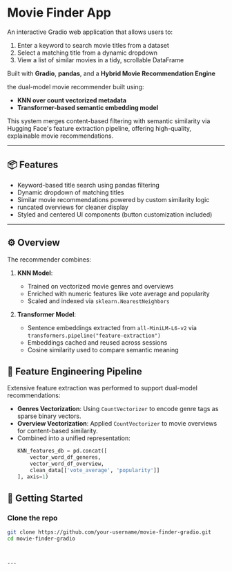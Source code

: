 # Movie Finder App

An interactive Gradio web application that allows users to:
1. Enter a keyword to search movie titles from a dataset
2. Select a matching title from a dynamic dropdown
3. View a list of similar movies in a tidy, scrollable DataFrame

Built with **Gradio**, **pandas**, and a **Hybrid Movie Recommendation Engine**

the dual-model movie recommender built using:
- **KNN over count vectorized metadata**
- **Transformer-based semantic embedding model**

This system merges content-based filtering with semantic similarity via Hugging Face's feature extraction pipeline, offering high-quality, explainable movie recommendations.

---

## 📦 Features

- Keyword-based title search using pandas filtering
- Dynamic dropdown of matching titles
- Similar movie recommendations powered by custom similarity logic
- runcated overviews for cleaner display
- Styled and centered UI components (button customization included)

---
## ⚙️ Overview

The recommender combines:
1. **KNN Model**:
   - Trained on vectorized movie genres and overviews
   - Enriched with numeric features like vote average and popularity
   - Scaled and indexed via `sklearn.NearestNeighbors`

2. **Transformer Model**:
   - Sentence embeddings extracted from `all-MiniLM-L6-v2` via `transformers.pipeline("feature-extraction")`
   - Embeddings cached and reused across sessions
   - Cosine similarity used to compare semantic meaning

## 🧪 Feature Engineering Pipeline
Extensive feature extraction was performed to support dual-model recommendations:
- **Genres Vectorization**: Using `CountVectorizer` to encode genre tags as sparse binary vectors.
- **Overview Vectorization**: Applied `CountVectorizer` to movie overviews for content-based similarity.
- Combined into a unified representation:
  ```python
  KNN_features_db = pd.concat([
      vector_word_df_generes,
      vector_word_df_overview,
      clean_data[['vote_average', 'popularity']]
  ], axis=1)

## 🚀 Getting Started

###  Clone the repo
```bash
git clone https://github.com/your-username/movie-finder-gradio.git
cd movie-finder-gradio



---




